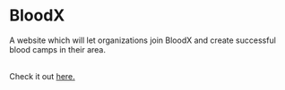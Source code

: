 # BloodX
A website which will let organizations join BloodX and create successful blood camps in their area.

</br>
Check it out <a href="https://diveshlunker.github.io/BloodX/index.html">here.</a>
